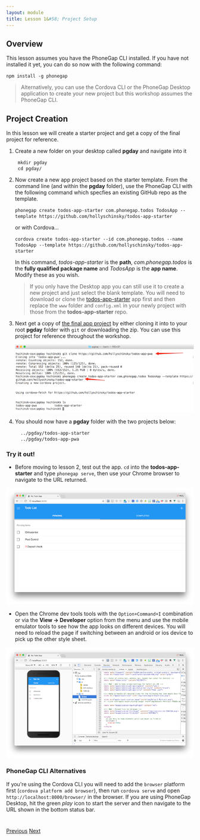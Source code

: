 ```yaml
---
layout: module
title: Lesson 1&#58; Project Setup
---
```


## Overview
This lesson assumes you have the PhoneGap CLI installed. If you have not installed it yet, you can do so now with the following command:

    npm install -g phonegap

>Alternatively, you can use the Cordova CLI or the PhoneGap Desktop application to create your new project but this workshop assumes the PhoneGap CLI.

## Project Creation
In this lesson we will create a starter project and get a copy of the final project for reference. 

1. Create a new folder on your desktop called **pgday** and navigate into it

        mkdir pgday
        cd pgday/

2. Now create a new app project based on the starter template. From the command line (and within the **pgday** folder), use the PhoneGap CLI with the following command which specfies an existing GitHub repo as the template.

   ```
   phonegap create todos-app-starter com.phonegap.todos TodosApp --template https://github.com/hollyschinsky/todos-app-starter
   ```

   or with Cordova...

   ```
   cordova create todos-app-starter --id com.phonegap.todos --name TodosApp --template https://github.com/hollyschinsky/todos-app-starter
   ```

   In this command, _todos-app-starter_ is the **path**, _com.phonegap.todos_ is the **fully qualified package name** and _TodosApp_ is the **app name**. Modify these as you wish.

   >If you only have the Desktop app you can still use it to create a new project and just select the blank template. You will need to download or clone the [todos-app-starter](https://github.com/hollyschinsky/pwa-workshop-starter) app first and then replace the `www` folder and `config.xml` in your newly project with those from the **todos-app-starter** repo.


2. Next get a copy of [the final app project](https://github.com/hollyschinsky/todos-app-pwa) by either cloning it into to your root **pgday** folder with `git` or downloading the zip. You can use this project for reference throughout the workshop.

   ![](images/project-setup.png)

3. You should now have a **pgday** folder with the two projects below:

         ../pgday/todos-app-starter
         ../pgday/todos-app-pwa


### Try it out!
- Before moving to lesson 2, test out the app. `cd` into the **todos-app-starter** and type `phonegap serve`, then use your Chrome browser to navigate to the URL returned.

![](images/app-run.png)

- Open the Chrome dev tools tools with the `Option+Command+I` combination or via the **View -> Developer** option from the menu and use the mobile emulator tools to see how the app looks on different devices. You will need to reload the page if switching between an android or ios device to pick up the other style sheet.

![](images/starter-app-served.png)

 <!--The Vue developer tools Chrome extension shown in the above is useful for debugging your apps built with this app stack in the future, and require the non-minified version of vue. This is not required for this workshop. -->


### PhoneGap CLI Alternatives
If you're using the Cordova CLI you will need to add the `browser` platform first (`cordova platform add browser`), then run `cordova serve` and open `http://localhost:8000/browser/` in the browser. If you are using PhoneGap Desktop, hit the green _play_ icon to start the server and then navigate to the URL shown in the bottom status bar.


<div class="row" style="margin-top:40px;">
<div class="col-sm-12">
<a href="index.html" class="btn btn-default"><i class="glyphicon glyphicon-chevron-left"></i> Previous</a>
<a href="lesson2.html" class="btn btn-default pull-right">Next <i class="glyphicon
glyphicon-chevron-right"></i></a>
</div>
</div>
